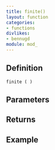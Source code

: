 ```yaml
---
title: finite()
layout: function
categories:
- functions
divlikes:
- bennugd
module: mod_
---
```


## Definition

    finite ( )

## Parameters

## Returns

## Example
